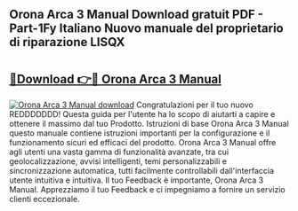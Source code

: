 ## Orona Arca 3 Manual Download gratuit PDF - Part-1Fy Italiano Nuovo manuale del proprietario di riparazione LISQX

# <h2><a href="http://dfcyzi.blite.top/?on=Orona+Arca+3+Manual">🔗Download 👉🔴 Orona Arca 3 Manual</a></h2>

[![Orona Arca 3 Manual download](https://i.imgur.com/lujVjoI.png)](http://dfcyzi.blite.top/?on=Orona+Arca+3+Manual)
Congratulazioni per il tuo nuovo REDDDDDDD! Questa guida per l'utente ha lo scopo di aiutarti a capire e ottenere il massimo dal tuo Prodotto. Istruzioni di base Orona Arca 3 Manual questo manuale contiene istruzioni importanti per la configurazione e il funzionamento sicuri ed efficaci del prodotto. Orona Arca 3 Manual offre agli utenti una vasta gamma di funzionalità avanzate, tra cui geolocalizzazione, avvisi intelligenti, temi personalizzabili e sincronizzazione automatica, tutti facilmente controllabili dall'interfaccia utente intuitiva e intuitiva. Il tuo Feedback è importante, Orona Arca 3 Manual. Apprezziamo il tuo Feedback e ci impegniamo a fornire un servizio clienti eccezionale.
